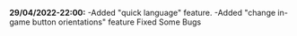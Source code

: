 **29/04/2022-22:00:**
-Added "quick language" feature.
-Added "change in-game button orientations" feature
Fixed Some Bugs
